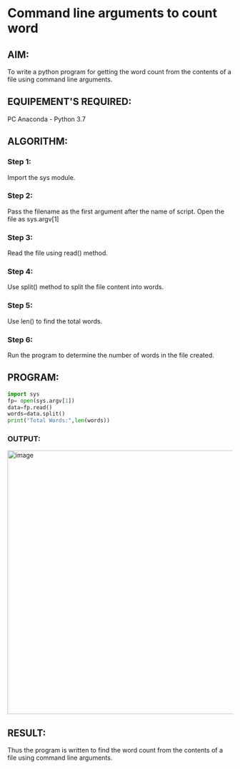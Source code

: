 # Command line arguments to count word
## AIM:
To write a python program for getting the word count from the contents of a file using command line arguments.
## EQUIPEMENT'S REQUIRED: 
PC
Anaconda - Python 3.7
## ALGORITHM: 
### Step 1:
Import the sys module.
### Step 2: 
Pass the filename as the first argument after the name of script. Open the file as sys.argv[1] 
### Step 3: 
Read the file using read() method.
### Step 4:  
Use split() method to split the file content into words.
### Step 5: 
Use len() to find the total words.
### Step 6: 
Run the program to determine the number of words in the file created.

## PROGRAM:
```Python
import sys
fp= open(sys.argv[1])
data=fp.read()
words=data.split()
print("Total Words:",len(words))
```

### OUTPUT:
<img width="591" alt="image" src="https://github.com/Nijeesh-bit/command-line-arguments-to-count-word/assets/89188014/6e07d34e-d9c4-4cb8-9a11-cc84af9a3b11">



## RESULT:
Thus the program is written to find the word count from the contents of a file using command line arguments.

